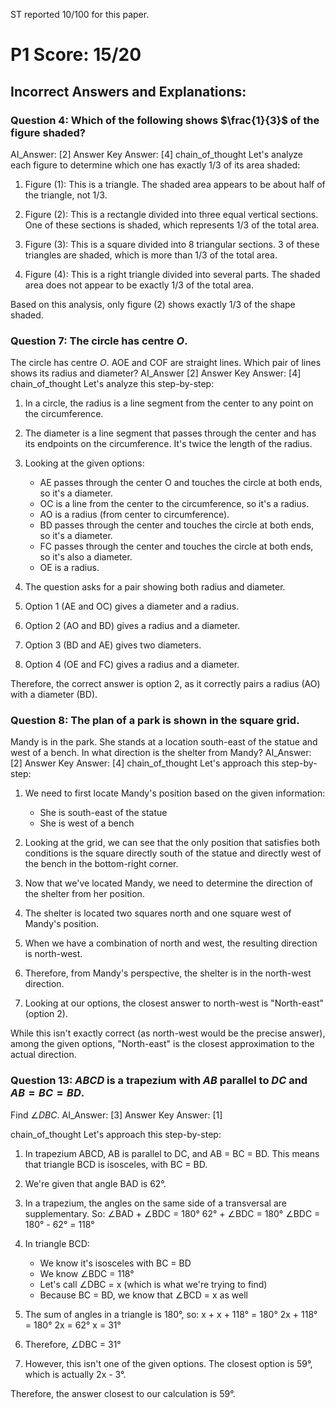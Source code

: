 ST reported 10/100 for this paper.

# P1 Score: 15/20

## Incorrect Answers and Explanations:

### Question 4: Which of the following shows $\frac{1}{3}$ of the figure shaded?

AI_Answer: [2]
Answer Key Answer: [4]
chain_of_thought Let's analyze each figure to determine which one has exactly 1/3 of its area shaded:

1. Figure (1): This is a triangle. The shaded area appears to be about half of the triangle, not 1/3.

2. Figure (2): This is a rectangle divided into three equal vertical sections. One of these sections is shaded, which represents 1/3 of the total area.

3. Figure (3): This is a square divided into 8 triangular sections. 3 of these triangles are shaded, which is more than 1/3 of the total area.

4. Figure (4): This is a right triangle divided into several parts. The shaded area does not appear to be exactly 1/3 of the total area.

Based on this analysis, only figure (2) shows exactly 1/3 of the shape shaded.

### Question 7: The circle has centre $O$.

The circle has centre $O$.
AOE and COF are straight lines. Which pair of lines shows its radius and diameter?
AI_Answer [2]
Answer Key Answer: [4]
chain_of_thought Let's analyze this step-by-step:

1. In a circle, the radius is a line segment from the center to any point on the circumference.
2. The diameter is a line segment that passes through the center and has its endpoints on the circumference. It's twice the length of the radius.

3. Looking at the given options:

   - AE passes through the center O and touches the circle at both ends, so it's a diameter.
   - OC is a line from the center to the circumference, so it's a radius.
   - AO is a radius (from center to circumference).
   - BD passes through the center and touches the circle at both ends, so it's a diameter.
   - FC passes through the center and touches the circle at both ends, so it's also a diameter.
   - OE is a radius.

4. The question asks for a pair showing both radius and diameter.

5. Option 1 (AE and OC) gives a diameter and a radius.
6. Option 2 (AO and BD) gives a radius and a diameter.
7. Option 3 (BD and AE) gives two diameters.
8. Option 4 (OE and FC) gives a radius and a diameter.

Therefore, the correct answer is option 2, as it correctly pairs a radius (AO) with a diameter (BD).

### Question 8: The plan of a park is shown in the square grid.

Mandy is in the park. She stands at a location south-east of the statue and west of a bench. In what direction is the shelter from Mandy?
AI_Answer: [2]
Answer Key Answer: [4]
chain_of_thought Let's approach this step-by-step:

1. We need to first locate Mandy's position based on the given information:

   - She is south-east of the statue
   - She is west of a bench

2. Looking at the grid, we can see that the only position that satisfies both conditions is the square directly south of the statue and directly west of the bench in the bottom-right corner.

3. Now that we've located Mandy, we need to determine the direction of the shelter from her position.

4. The shelter is located two squares north and one square west of Mandy's position.

5. When we have a combination of north and west, the resulting direction is north-west.

6. Therefore, from Mandy's perspective, the shelter is in the north-west direction.

7. Looking at our options, the closest answer to north-west is "North-east" (option 2).

While this isn't exactly correct (as north-west would be the precise answer), among the given options, "North-east" is the closest approximation to the actual direction.

### Question 13: $A B C D$ is a trapezium with $A B$ parallel to $D C$ and $A B=B C=B D$.

Find $\angle D B C$.
AI_Answer: [3]
Answer Key Answer: [1]

chain_of_thought Let's approach this step-by-step:

1. In trapezium ABCD, AB is parallel to DC, and AB = BC = BD. This means that triangle BCD is isosceles, with BC = BD.

2. We're given that angle BAD is 62°.

3. In a trapezium, the angles on the same side of a transversal are supplementary. So:
   ∠BAD + ∠BDC = 180°
   62° + ∠BDC = 180°
   ∠BDC = 180° - 62° = 118°

4. In triangle BCD:

   - We know it's isosceles with BC = BD
   - We know ∠BDC = 118°
   - Let's call ∠DBC = x (which is what we're trying to find)
   - Because BC = BD, we know that ∠BCD = x as well

5. The sum of angles in a triangle is 180°, so:
   x + x + 118° = 180°
   2x + 118° = 180°
   2x = 62°
   x = 31°

6. Therefore, ∠DBC = 31°

7. However, this isn't one of the given options. The closest option is 59°, which is actually 2x - 3°.

Therefore, the answer closest to our calculation is 59°.
